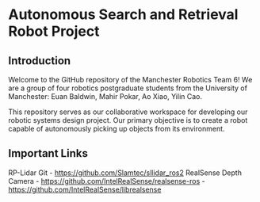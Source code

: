 # Autonomous Search and Retrieval Robot Project 

## Introduction

Welcome to the GitHub repository of the Manchester Robotics Team 6! We are a group of four robotics postgraduate students from the University of Manchester: Euan Baldwin, Mahir Pokar, Ao Xiao, Yilin Cao. 

This repository serves as our collaborative workspace for developing our robotic systems design project. Our primary objective is to create a robot capable of autonomously picking up objects from its environment.

## Important Links 

RP-Lidar Git - https://github.com/Slamtec/sllidar_ros2
RealSense Depth Camera - https://github.com/IntelRealSense/realsense-ros
                       - https://github.com/IntelRealSense/librealsense
